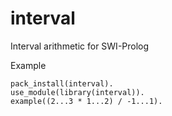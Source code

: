 # interval

Interval arithmetic for SWI-Prolog

Example
```
pack_install(interval).
use_module(library(interval)).
example((2...3 * 1...2) / -1...1).
```
